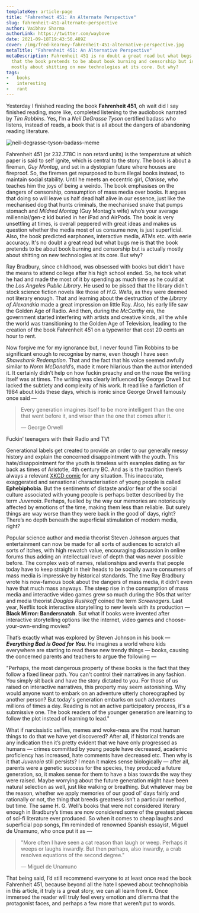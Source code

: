 ```yaml
---
templateKey: article-page
title: "Fahrenheit 451: An Alternate Perspective"
slug: fahrenheit-451-alternate-perspective
author: Vaibhav Sharma
authorLink: https://twitter.com/waybove
date: 2021-09-18T19:43:50.489Z
cover: /img/fred-kearney-fahrenheit-451-alternative-perspective.jpg
metaTitle: "Fahrenheit 451: An Alternative Perspective"
metaDescription: Fahrenheit 451 is no doubt a great read but what bugs me is
  that the book pretends to be about book burning and censorship but is actually
  mostly about shitting on new technologies at its core. But why?
tags:
-   books
-   interesting
-   rant
---
```

Yesterday I finished reading the book **Fahrenheit 451**, oh wait did I say finished reading, more like, completed listening to the audiobook narrated by *Tim Robbins*. Yes, I’m a *Neil DeGrasse Tyson* certified badass who listens, instead of reads, a book that is all about the dangers of abandoning reading literature.

![neil-degrasse-tyson-badass-meme](/img/neiltysonbadass.png "neil-degrasse-tyson-badass-meme")

Fahrenheit 451 (or 232.778C in non retard units) is the temperature at which paper is said to self ignite, which is central to the story. The book is about a fireman, *Guy Montag*, and set in a dystopian future where houses are fireproof. So, the firemen get repurposed to burn illegal books instead, to maintain social stability. Until he meets an eccentric girl, *Clarisse*, who teaches him the joys of being a weirdo. The book emphasises on the dangers of censorship, consumption of mass media over books. It argues that doing so will leave us half dead half alive in our essence, just like the mechanised dog that hunts criminals, the mechanised snake that pumps stomach and *Mildred Montag* (Guy Montag's wife) who’s your average millennial/gen-z kid buried in her iPad and AirPods. The book is very unsettling at times, is overall peppered with great ideas and makes us question whether the media most of us consume now, is just superficial. Also, the book predicted earphones, interactive media, ATMs etc. with eerie accuracy. It's no doubt a great read but what bugs me is that the book pretends to be about book burning and censorship but is actually mostly about shitting on new technologies at its core. But why?

Ray Bradbury, since childhood, was obsessed with books but didn’t have the means to attend college after his high school ended. So, he took what he had and made the most of it by spending as much time as he could at the *Los Angeles Public Library*. He used to be pissed that the library didn’t stock science fiction novels like those of *H.G. Wells*, as they were deemed not literary enough. That and learning about the destruction of the *Library of Alexandria* made a great impression on little Ray. Also, his early life saw the Golden Age of Radio. And then, during the *McCarthy* era, the government started interfering with artists and creative kinds, all the while the world was transitioning to the Golden Age of Television, leading to the creation of the book Fahrenheit 451 on a typewriter that cost 20 cents an hour to rent.

Now forgive me for my ignorance but, I never found Tim Robbins to be significant enough to recognise by name, even though I have seen *Shawshank Redemption*. That and the fact that his voice seemed awfully similar to *Norm McDonald*’s, made it more hilarious than the author intended it. It certainly didn’t help on how fuckin preachy and on the nose the writing itself was at times. The writing was clearly influenced by George Orwell but lacked the subtlety and complexity of his work. It read like a fanfiction of 1984 about kids these days, which is ironic since George Orwell famously once said ―

> Every generation imagines itself to be more intelligent than the one that went before it, and wiser than the one that comes after it.
>
> ― George Orwell

Fuckin’ teenagers with their Radio and TV!

Generational labels get created to provide an order to our generally messy history and explain the concerned disappointment with the youth. This hate/disappointment for the youth is timeless with examples dating as far back as times of Aristotle, 4th century BC. And as is the tradition there’s always a relevant [XKCD comic](https://xkcd.com/1227/) for any situation. This inaccurate, exaggerated and sensational characterisation of young people is called **Ephebiphobia**. But the sentiments of distaste and/or fear of the social culture associated with young people is perhaps better described by the term *Juvenoia*. Perhaps, fuelled by the way our memories are notoriously affected by emotions of the time, making them less than reliable. But surely things are way worse than they were back in the good ol’ days, right? There’s no depth beneath the superficial stimulation of modern media, right?

Popular science author and media theorist Steven Johnson argues that entertainment can now be made for all sorts of audiences to scratch all sorts of itches, with high rewatch value, encouraging discussion in online forums thus adding an intellectual level of depth that was never possible before. The complex web of names, relationships and events that people today have to keep straight in their heads to be socially aware consumers of mass media is impressive by historical standards. The time Ray Bradbury wrote his now-famous book about the dangers of mass media, it didn’t even have that much mass anyways. The steep rise in the consumption of mass media and interactive video games grew so much during the 90s that writer and media theorist *Douglas Rushkoff* coined the term *Screenagers*. Last year, Netflix took interactive storytelling to new levels with its production ― **Black Mirror: Bandersnatch**. But what if books were invented after interactive storytelling options like the internet, video games and choose-your-own-ending movies?

That’s exactly what was explored by Steven Johnson in his book ― ***Everything Bad is Good for You***. He imagines a world where kids everywhere are starting to read these new trendy things ― books, causing the concerned parents and teachers to argue the following ―

"Perhaps, the most dangerous property of these books is the fact that they follow a fixed linear path. You can't control their narratives in any fashion. You simply sit back and have the story dictated to you. For those of us raised on interactive narratives, this property may seem astonishing. Why would anyone want to embark on an adventure utterly choreographed by another person? But today's generation embarks on such adventures millions of times a day. Reading is not an active participatory process, it's a submissive one. The book readers of the younger generation are learning to follow the plot instead of learning to lead."

What if narcissistic selfies, memes and woke-ness are the most human things to do that we have yet discovered? After all, if historical trends are any indication then it’s pretty evident that we have only progressed as humans ― crimes committed by young people have decreased, academic proficiency has increased, hate comments have decreased etc. Then why is it that *Juvenoia* still persists? I mean it makes sense biologically ― after all, parents were a genetic success for the species, they produced a future generation, so, it makes sense for them to have a bias towards the way they were raised. Maybe worrying about the future generation might have been natural selection as well, just like walking or breathing. But whatever may be the reason, whether we apply memories of our good ol' days fairly and rationally or not, the thing that breeds greatness isn’t a particular method, but time. The same H. G. Well’s books that were not considered literary enough in Bradbury’s times are now considered some of the greatest pieces of sci-fi literature ever produced. So when it comes to cheap laughs and superficial pop songs, I’m reminded of renowned Spanish essayist, Miguel de Unamuno, who once put it as ―

> "More often I have seen a cat reason than laugh or weep. Perhaps it weeps or laughs inwardly. But then perhaps, also inwardly, a crab resolves equations of the second degree."
>
> ― Miguel de Unamuno

That being said, I’d still recommend everyone to at least once read the book Fahrenheit 451, because beyond all the hate I spewed about technophobia in this article, it truly is a great story, we can all learn from it. Once immersed the reader will truly feel every emotion and dilemma that the protagonist faces, and perhaps a few more that weren’t put to words.
